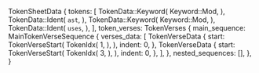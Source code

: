 TokenSheetData {
    tokens: [
        TokenData::Keyword(
            Keyword::Mod,
        ),
        TokenData::Ident(
            `ast`,
        ),
        TokenData::Keyword(
            Keyword::Mod,
        ),
        TokenData::Ident(
            `uses`,
        ),
    ],
    token_verses: TokenVerses {
        main_sequence: MainTokenVerseSequence {
            verses_data: [
                TokenVerseData {
                    start: TokenVerseStart(
                        TokenIdx(
                            1,
                        ),
                    ),
                    indent: 0,
                },
                TokenVerseData {
                    start: TokenVerseStart(
                        TokenIdx(
                            3,
                        ),
                    ),
                    indent: 0,
                },
            ],
        },
        nested_sequences: [],
    },
}